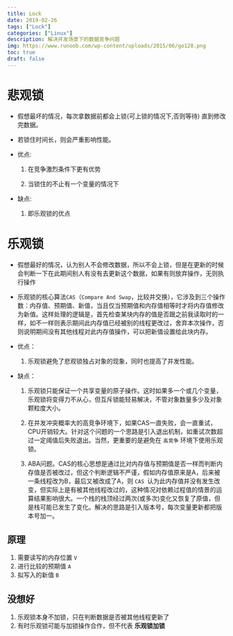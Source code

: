 ```yaml
---
title: Lock
date: 2019-02-26
tags: ["Lock"]
categories: ["Linux"]
description: 解决并发场景下的数据竞争问题
img: https://www.runoob.com/wp-content/uploads/2015/06/go128.png
toc: true
draft: false
---
```



# 悲观锁

+ 假想最坏的情况，每次拿数据前都会上锁(可上锁的情况下,否则等待) 直到修改完数据。

+ 若锁住时间长，则会严重影响性能。

+ 优点:
    
    1. 在竞争激烈条件下更有优势

    2. 当锁住的不止有一个变量的情况下

+ 缺点:
    
    1. 即乐观锁的优点


# 乐观锁

<!--more-->
+ 假想最好的情况，认为别人不会修改数据，所以不会上锁，但是在更新的时候会判断一下在此期间别人有没有去更新这个数据，如果有则放弃操作，无则执行操作

+ 乐观锁的核心算法`CAS`（`Compare And Swap`，比较并交换），它涉及到三个操作数：内存值、预期值、新值，当且仅当预期值和内存值相等时才将内存值修改为新值。这样处理的逻辑是，首先检查某块内存的值是否跟之前我读取时的一样，如不一样则表示期间此内存值已经被别的线程更改过，舍弃本次操作，否则说明期间没有其他线程对此内存值操作，可以把新值设置给此块内存。

+ 优点：

    1. 乐观锁避免了悲观锁独占对象的现象，同时也提高了并发性能。


+ 缺点：

    1. 乐观锁只能保证一个共享变量的原子操作。这时如果多一个或几个变量，乐观锁将变得力不从心，但互斥锁能轻易解决，不管对象数量多少及对象颗粒度大小。

    2. 在并发冲突概率大的高竞争环境下，如果CAS一直失败，会一直重试，CPU开销较大。针对这个问题的一个思路是引入退出机制，如重试次数超过一定阈值后失败退出。当然，更重要的是避免在 `高竞争` 环境下使用乐观锁。

    3. ABA问题。CAS的核心思想是通过比对内存值与预期值是否一样而判断内存值是否被改过，但这个判断逻辑不严谨，假如内存值原来是A，后来被一条线程改为B，最后又被改成了A，则 `CAS `认为此内存值并没有发生改变，但实际上是有被其他线程改过的，这种情况对依赖过程值的情景的运算结果影响很大。一个栈的栈顶经过两次(或多次)变化又恢复了原值，但是栈可能已发生了变化。解决的思路是引入版本号，每次变量更新都把版本号加一。

## 原理

1. 需要读写的内存位置 `V`
2. 进行比较的预期值 `A`
3. 拟写入的新值 `B`

## 没想好

1. 乐观锁本身不加锁，只在判断数据是否被其他线程更新了
2. 有时乐观锁可能与加锁操作合作，但不代表 **乐观锁加锁**